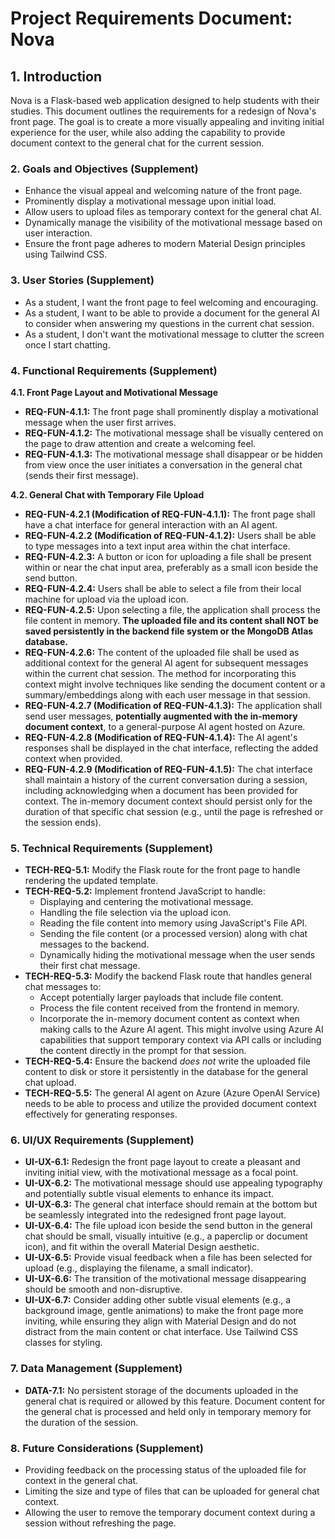 # Project Requirements Document: Nova

## 1. Introduction

Nova is a Flask-based web application designed to help students with their studies. This document outlines the requirements for a redesign of Nova's front page. The goal is to create a more visually appealing and inviting initial experience for the user, while also adding the capability to provide document context to the general chat for the current session.

### 2. Goals and Objectives (Supplement)

* Enhance the visual appeal and welcoming nature of the front page.
* Prominently display a motivational message upon initial load.
* Allow users to upload files as temporary context for the general chat AI.
* Dynamically manage the visibility of the motivational message based on user interaction.
* Ensure the front page adheres to modern Material Design principles using Tailwind CSS.

### 3. User Stories (Supplement)

* As a student, I want the front page to feel welcoming and encouraging.
* As a student, I want to be able to provide a document for the general AI to consider when answering my questions in the current chat session.
* As a student, I don't want the motivational message to clutter the screen once I start chatting.

### 4. Functional Requirements (Supplement)

**4.1. Front Page Layout and Motivational Message**

* **REQ-FUN-4.1.1:** The front page shall prominently display a motivational message when the user first arrives.
* **REQ-FUN-4.1.2:** The motivational message shall be visually centered on the page to draw attention and create a welcoming feel.
* **REQ-FUN-4.1.3:** The motivational message shall disappear or be hidden from view once the user initiates a conversation in the general chat (sends their first message).

**4.2. General Chat with Temporary File Upload**

* **REQ-FUN-4.2.1 (Modification of REQ-FUN-4.1.1):** The front page shall have a chat interface for general interaction with an AI agent.
* **REQ-FUN-4.2.2 (Modification of REQ-FUN-4.1.2):** Users shall be able to type messages into a text input area within the chat interface.
* **REQ-FUN-4.2.3:** A button or icon for uploading a file shall be present within or near the chat input area, preferably as a small icon beside the send button.
* **REQ-FUN-4.2.4:** Users shall be able to select a file from their local machine for upload via the upload icon.
* **REQ-FUN-4.2.5:** Upon selecting a file, the application shall process the file content in memory. **The uploaded file and its content shall NOT be saved persistently in the backend file system or the MongoDB Atlas database.**
* **REQ-FUN-4.2.6:** The content of the uploaded file shall be used as additional context for the general AI agent for subsequent messages within the current chat session. The method for incorporating this context might involve techniques like sending the document content or a summary/embeddings along with each user message in that session.
* **REQ-FUN-4.2.7 (Modification of REQ-FUN-4.1.3):** The application shall send user messages, **potentially augmented with the in-memory document context**, to a general-purpose AI agent hosted on Azure.
* **REQ-FUN-4.2.8 (Modification of REQ-FUN-4.1.4):** The AI agent's responses shall be displayed in the chat interface, reflecting the added context when provided.
* **REQ-FUN-4.2.9 (Modification of REQ-FUN-4.1.5):** The chat interface shall maintain a history of the current conversation during a session, including acknowledging when a document has been provided for context. The in-memory document context should persist only for the duration of that specific chat session (e.g., until the page is refreshed or the session ends).

### 5. Technical Requirements (Supplement)

* **TECH-REQ-5.1:** Modify the Flask route for the front page to handle rendering the updated template.
* **TECH-REQ-5.2:** Implement frontend JavaScript to handle:
    * Displaying and centering the motivational message.
    * Handling the file selection via the upload icon.
    * Reading the file content into memory using JavaScript's File API.
    * Sending the file content (or a processed version) along with chat messages to the backend.
    * Dynamically hiding the motivational message when the user sends their first chat message.
* **TECH-REQ-5.3:** Modify the backend Flask route that handles general chat messages to:
    * Accept potentially larger payloads that include file content.
    * Process the file content received from the frontend in memory.
    * Incorporate the in-memory document content as context when making calls to the Azure AI agent. This might involve using Azure AI capabilities that support temporary context via API calls or including the content directly in the prompt for that session.
* **TECH-REQ-5.4:** Ensure the backend *does not* write the uploaded file content to disk or store it persistently in the database for the general chat upload.
* **TECH-REQ-5.5:** The general AI agent on Azure (Azure OpenAI Service) needs to be able to process and utilize the provided document context effectively for generating responses.

### 6. UI/UX Requirements (Supplement)

* **UI-UX-6.1:** Redesign the front page layout to create a pleasant and inviting initial view, with the motivational message as a focal point.
* **UI-UX-6.2:** The motivational message should use appealing typography and potentially subtle visual elements to enhance its impact.
* **UI-UX-6.3:** The general chat interface should remain at the bottom but be seamlessly integrated into the redesigned front page layout.
* **UI-UX-6.4:** The file upload icon beside the send button in the general chat should be small, visually intuitive (e.g., a paperclip or document icon), and fit within the overall Material Design aesthetic.
* **UI-UX-6.5:** Provide visual feedback when a file has been selected for upload (e.g., displaying the filename, a small indicator).
* **UI-UX-6.6:** The transition of the motivational message disappearing should be smooth and non-disruptive.
* **UI-UX-6.7:** Consider adding other subtle visual elements (e.g., a background image, gentle animations) to make the front page more inviting, while ensuring they align with Material Design and do not distract from the main content or chat interface. Use Tailwind CSS classes for styling.

### 7. Data Management (Supplement)

* **DATA-7.1:** No persistent storage of the documents uploaded in the general chat is required or allowed by this feature. Document content for the general chat is processed and held only in temporary memory for the duration of the session.

### 8. Future Considerations (Supplement)

* Providing feedback on the processing status of the uploaded file for context in the general chat.
* Limiting the size and type of files that can be uploaded for general chat context.
* Allowing the user to remove the temporary document context during a session without refreshing the page.
